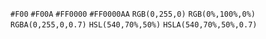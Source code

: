 `#F00`
`#F00A`
`#FF0000`
`#FF0000AA`
`RGB(0,255,0)`
`RGB(0%,100%,0%)`
`RGBA(0,255,0,0.7)`
`HSL(540,70%,50%)`
`HSLA(540,70%,50%,0.7)`
